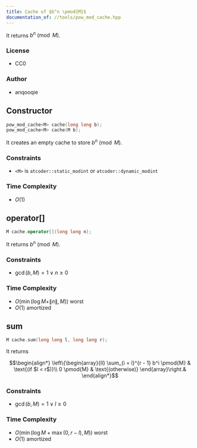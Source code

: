 ```yaml
---
title: Cache of $b^n \pmod{M}$
documentation_of: //tools/pow_mod_cache.hpp
---
```


It returns $b^n \pmod{M}$.

### License
- CC0

### Author
- anqooqie

## Constructor
```cpp
pow_mod_cache<M> cache(long long b);
pow_mod_cache<M> cache(M b);
```

It creates an empty cache to store $b^n \pmod{M}$.

### Constraints
- `<M>` is `atcoder::static_modint` or `atcoder::dynamic_modint`

### Time Complexity
- $O(1)$

## operator[]
```cpp
M cache.operator[](long long n);
```

It returns $b^n \pmod{M}$.

### Constraints
- $\gcd(b, M) = 1 \lor n \geq 0$

### Time Complexity
- $O(\min(\log M + \|n\|, M))$ worst
- $O(1)$ amortized

## sum
```cpp
M cache.sum(long long l, long long r);
```

It returns

$$\begin{align*}
\left\{\begin{array}{ll}
\sum_{i = l}^{r - 1} b^i \pmod{M} & \text{(if $l < r$)}\\
0 \pmod{M} & \text{(otherwise)}
\end{array}\right.&
\end{align*}$$

### Constraints
- $\gcd(b, M) = 1 \lor l \geq 0$

### Time Complexity
- $O(\min(\log M + \max(0, r - l), M))$ worst
- $O(1)$ amortized
